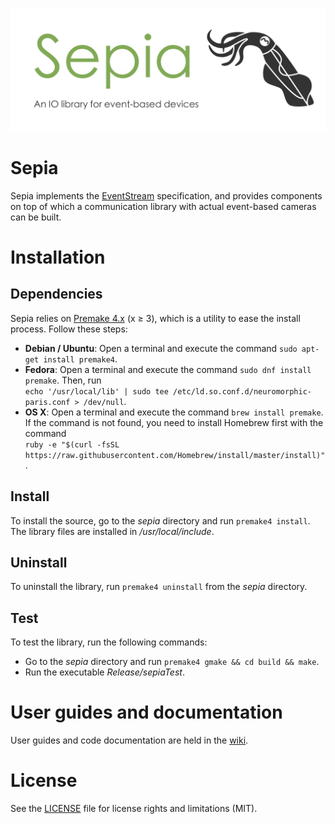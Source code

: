 ![sepia](sepiaBanner.png "The Sepia banner")

# Sepia

Sepia implements the [EventStream](https://github.com/neuromorphic-paris/eventStream) specification, and provides components on top of which a communication library with actual event-based cameras can be built.

# Installation

## Dependencies

Sepia relies on [Premake 4.x](https://github.com/premake/premake-4.x) (x ≥ 3), which is a utility to ease the install process. Follow these steps:
  - __Debian / Ubuntu__: Open a terminal and execute the command `sudo apt-get install premake4`.
  - __Fedora__: Open a terminal and execute the command `sudo dnf install premake`. Then, run<br />
  `echo '/usr/local/lib' | sudo tee /etc/ld.so.conf.d/neuromorphic-paris.conf > /dev/null`.
  - __OS X__: Open a terminal and execute the command `brew install premake`. If the command is not found, you need to install Homebrew first with the command<br />
  `ruby -e "$(curl -fsSL https://raw.githubusercontent.com/Homebrew/install/master/install)"`.

## Install

To install the source, go to the *sepia* directory and run `premake4 install`.
The library files are installed in */usr/local/include*.

## Uninstall

To uninstall the library, run `premake4 uninstall` from the *sepia* directory.

## Test

To test the library, run the following commands:
  - Go to the *sepia* directory and run `premake4 gmake && cd build && make`.
  - Run the executable *Release/sepiaTest*.

# User guides and documentation

User guides and code documentation are held in the [wiki](https://github.com/neuromorphic-paris/sepia/wiki).

# License

See the [LICENSE](LICENSE.md) file for license rights and limitations (MIT).

